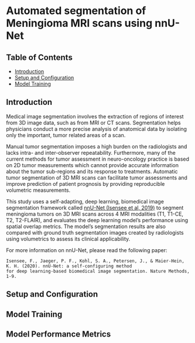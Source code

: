 # Automated segmentation of Meningioma MRI scans using nnU-Net

## Table of Contents
- [Introduction](#introduction)
- [Setup and Configuration](#setup-and-configuration)
- [Model Training](#model-training)

## Introduction

Medical image segmentation involves the extraction of regions of interest from 3D image data, such as from MRI or CT scans. Segmentation helps physicians conduct a more precise analysis of anatomical data by isolating only the important, tumor related areas of a scan.

Manual tumor segmentation imposes a high burden on the radiologists and lacks intra- and inter-observer repeatability. Furthermore, many of the current methods for tumor assessment in neuro-oncology practice is based on 2D tumor measurements which cannot provide accurate information about the tumor sub-regions and its response to treatments. Automatic tumor segmentation of 3D MRI scans can facilitate tumor assessments and improve prediction of patient prognosis by providing reproducible volumetric measurements.

This study uses a self-adapting, deep learning, biomedical image segmentation framework called [nnU-Net (Isensee et al, 2019)](https://github.com/MIC-DKFZ/nnUNet) to segment meningioma tumors on 3D MRI scans across 4 MRI modalities (T1, T1-CE, T2, T2-FLAIR), and evaluates the deep learning model’s performance using spatial overlap metrics. The model’s segmentation results are also compared with ground truth segmentation images created by radiologists using volumetrics to assess its clinical applicability.

For more information on nnU-Net, please read the following paper:

	Isensee, F., Jaeger, P. F., Kohl, S. A., Petersen, J., & Maier-Hein, K. H. (2020). nnU-Net: a self-configuring method 
	for deep learning-based biomedical image segmentation. Nature Methods, 1-9.

## Setup and Configuration



## Model Training


## Model Performance Metrics